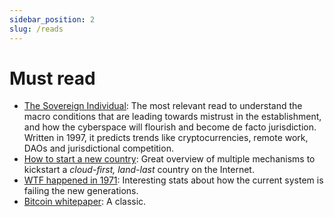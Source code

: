 ```yaml
---
sidebar_position: 2
slug: /reads
---
```


# Must read

- [The Sovereign Individual](https://www.goodreads.com/en/book/show/82256.The_Sovereign_Individual): The most relevant read to understand the macro conditions that are leading towards mistrust in the establishment, and how the cyberspace will flourish and become de facto jurisdiction. Written in 1997, it predicts trends like cryptocurrencies, remote work, DAOs and jurisdictional competition.
- [How to start a new country](https://1729.com/how-to-start-a-new-country/): Great overview of multiple mechanisms to kickstart a *cloud-first, land-last* country on the Internet.
- [WTF happened in 1971](https://wtfhappenedin1971.com): Interesting stats about how the current system is failing the new generations.
- [Bitcoin whitepaper](https://bitcoin.org/bitcoin.pdf): A classic.

